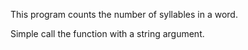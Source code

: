 This program counts the number of syllables in a word.

Simple call the function with a string argument. 
